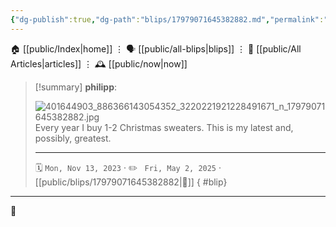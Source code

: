 ```yaml
---
{"dg-publish":true,"dg-path":"blips/17979071645382882.md","permalink":"/blips/17979071645382882/","title":"philipp on instagram @ 2023-11-13"}
---
```



<div class="transclusion internal-embed is-loaded"><div class="markdown-embed">




🏠 [[public/Index\|home]]  ⋮ 🗣️ [[public/all-blips\|blips]] ⋮  📝 [[public/All Articles\|articles]]  ⋮ 🕰️ [[public/now\|now]]


</div></div>


> [!summary] **philipp**:
>
> ![401644903_886366143054352_3220221921228491671_n_17979071645382882.jpg](/img/user/attachments/401644903_886366143054352_3220221921228491671_n_17979071645382882.jpg)
> Every year I buy 1-2 Christmas sweaters. This is my latest and, possibly, greatest.
> - - -
>
> 🗓️ <code>Mon, Nov 13, 2023</code>  · ✏️ <code> Fri, May 2, 2025</code>  · [[public/blips/17979071645382882\|🔗]]
{ #blip}


- - -

 👾
